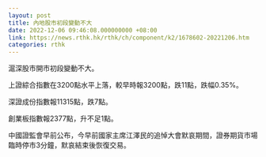```yaml
---
layout: post
title: 內地股市初段變動不大
date: 2022-12-06 09:46:08.000000000 +08:00
link: https://news.rthk.hk/rthk/ch/component/k2/1678602-20221206.htm
categories: rthk
---
```


滬深股市開市初段變動不大。

上證綜合指數在3200點水平上落，較早時報3200點，跌11點，跌幅0.35%。

深證成份指數報11315點，跌7點。

創業板指數報2377點，升不足1點。

中國證監會早前公布，今早前國家主席江澤民的追悼大會默哀期間，證券期貨市場臨時停市3分鐘，默哀結束後恢復交易。
